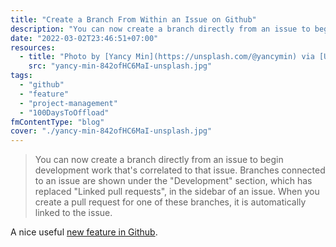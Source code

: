 ```yaml
---
title: "Create a Branch From Within an Issue on Github"
description: "You can now create a branch directly from an issue to begin development work that's correlated to that issue. Branches connected to an issue are shown under the \"Development\" section, which has replaced \"Linked pull requests\", in the sidebar of an issue."
date: "2022-03-02T23:46:51+07:00"
resources:
  - title: "Photo by [Yancy Min](https://unsplash.com/@yancymin) via [Unsplash](https://unsplash.com/)"
    src: "yancy-min-842ofHC6MaI-unsplash.jpg"
tags:
  - "github"
  - "feature"
  - "project-management"
  - "100DaysToOffload"
fmContentType: "blog"
cover: "./yancy-min-842ofHC6MaI-unsplash.jpg"
---
```


> You can now create a branch directly from an issue to begin development work that's correlated to that issue. Branches connected to an issue are shown under the "Development" section, which has replaced "Linked pull requests", in the sidebar of an issue. When you create a pull request for one of these branches, it is automatically linked to the issue.

A nice useful [new feature in Github](https://github.blog/changelog/2022-03-02-create-a-branch-for-an-issue/).
